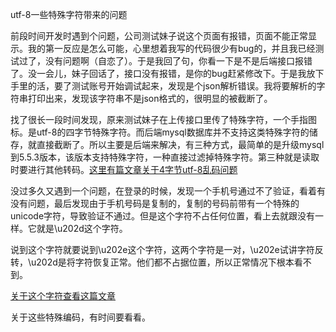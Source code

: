 utf-8一些特殊字符带来的问题

前段时间开发时遇到个问题，公司测试妹子说这个页面有报错，页面不能正常显示。我的第一反应是怎么可能，心里想着我写的代码很少有bug的，并且我已经测试过了，没有问题啊（自恋了）。于是我回了句，你看一下是不是后端接口报错了。没一会儿，妹子回话了，接口没有报错，是你的bug赶紧修改下。于是我放下手里的活，要了测试账号开始调试起来，发现是个json解析错误。我将要解析的字符串打印出来，发现该字符串不是json格式的，很明显的被截断了。

找了很长一段时间发现，原来测试妹子在上传接口里传了特殊字符，一个手指图标。是utf-8的四字节特殊字符。而后端mysql数据库并不支持这类特殊字符的储存，就直接截断了。所以主要是后端来解决，有三种方式，最简单的是升级mysql到5.5.3版本，该版本支持特殊字符，一种直接过滤掉特殊字符。第三种就是读取时要进行其他转码。[这里有篇文章关于4字节utf-8乱码问题](https://www.cnblogs.com/zhuawang/p/4203972.html)

没过多久又遇到一个问题，在登录的时候，发现一个手机号通过不了验证，看着有没有问题，最后发现由于手机号码是复制的，复制的号码前带有一个特殊的unicode字符，导致验证不通过。但是这个字符不占任何位置，看上去就跟没有一样。它就是\u202d这个字符。

说到这个字符就要说到\u202e这个字符，这两个字符是一对，\u202e试讲字符反转，\u202d是将字符恢复正常。他们都不占据位置，所以正常情况下根本看不到。

[关于这个字符查看这篇文章](https://segmentfault.com/a/1190000005042228)

关于这些特殊编码，有时间要看看。